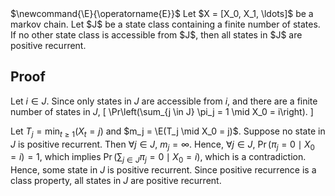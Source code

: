 <span class="invisible">
$\newcommand{\E}{\operatorname{E}}$
</span>
Let $X = [X_0, X_1, \ldots]$ be a markov chain.
Let $J$ be a state class containing a finite number of states.
If no other state class is accessible from $J$, then all states in $J$ are positive recurrent.

## Proof

Let $i \in J$. Since only states in $J$ are accessible from $i$,
and there are a finite number of states in $J$,
\[ \Pr\left(\sum_{j \in J} \pi_j = 1 \mid X_0 = i\right). \]

Let $T_j = \min_{t \ge 1} (X_t = j)$ and $m_j = \E(T_j \mid X_0 = j)$.
Suppose no state in $J$ is positive recurrent.
Then $\forall j \in J$, $m_j = \infty$.
Hence, $\forall j \in J$, $\Pr(\pi_j = 0 \mid X_0 = i) = 1$,
which implies $\Pr(\sum_{j \in J} \pi_j = 0 \mid X_0 = i)$,
which is a contradiction.
Hence, some state in $J$ is positive recurrent.
Since positive recurrence is a class property,
all states in $J$ are positive recurrent.

